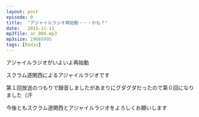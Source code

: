 ```yaml
---
layout: post
episode: 0
title:  "アジャイルラジオ再始動・・・かも？"
date:   2015-11-11
mp3file: ar_000.mp3
mp3size: 19665995
tags: [Radio]
---
```


アジャイルラジオがいよいよ再始動  

スクラム道関西によるアジャイルラジオです  

第１回放送のつもりで録音しましたがあまりにグダグダだったので第０回になりました（汗  

今後ともスクラム道関西とアジャイルラジオをよろしくお願いします
